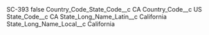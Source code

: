 <?xml version="1.0" encoding="UTF-8"?>
<CustomMetadata xmlns="http://soap.sforce.com/2006/04/metadata" xmlns:xsi="http://www.w3.org/2001/XMLSchema-instance" xmlns:xsd="http://www.w3.org/2001/XMLSchema">
    <label>SC-393</label>
    <protected>false</protected>
    <values>
        <field>Country_Code_State_Code__c</field>
        <value xsi:type="xsd:string">CA</value>
    </values>
    <values>
        <field>Country_Code__c</field>
        <value xsi:type="xsd:string">US</value>
    </values>
    <values>
        <field>State_Code__c</field>
        <value xsi:type="xsd:string">CA</value>
    </values>
    <values>
        <field>State_Long_Name_Latin__c</field>
        <value xsi:type="xsd:string">California</value>
    </values>
    <values>
        <field>State_Long_Name_Local__c</field>
        <value xsi:type="xsd:string">California</value>
    </values>
</CustomMetadata>
